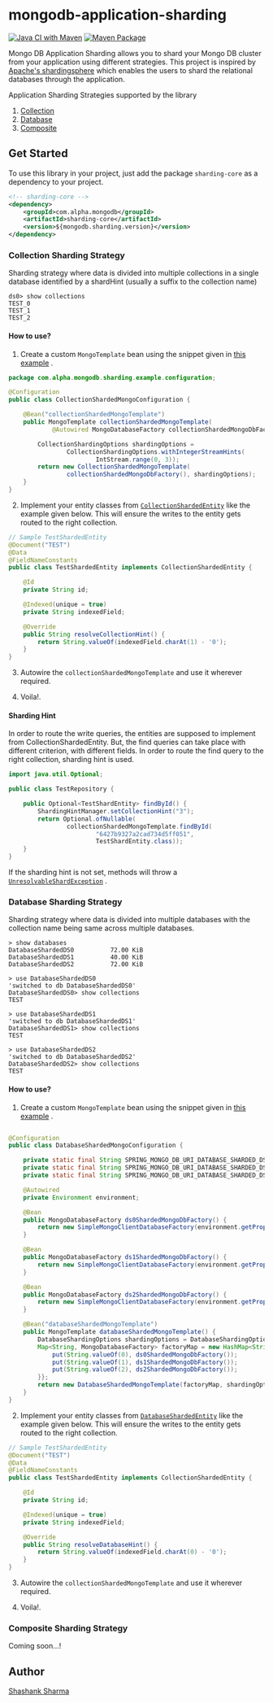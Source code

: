 # mongodb-application-sharding

[![Java CI with Maven](https://github.com/shashankrnr32/mongodb-application-sharding/actions/workflows/maven.yml/badge.svg)](https://github.com/shashankrnr32/mongodb-application-sharding/actions/workflows/maven.yml)
[![Maven Package](https://github.com/shashankrnr32/mongodb-application-sharding/actions/workflows/maven-publish.yml/badge.svg)](https://github.com/shashankrnr32/mongodb-application-sharding/actions/workflows/maven-publish.yml)

Mongo DB Application Sharding allows you to shard your Mongo DB cluster from your application using different
strategies. This project is inspired by [Apache's shardingsphere](https://github.com/apache/shardingsphere) which
enables the users to shard the relational databases through the application.

Application Sharding Strategies supported by the library

1. [Collection](#collection-sharding-strategy)
2. [Database](#database-sharding-strategy)
3. [Composite](#composite-sharding-strategy)

## Get Started

To use this library in your project, just add the package `sharding-core`
as a dependency to your project.

```xml
<!-- sharding-core -->
<dependency>
    <groupId>com.alpha.mongodb</groupId>
    <artifactId>sharding-core</artifactId>
    <version>${mongodb.sharding.version}</version>
</dependency>
```

### Collection Sharding Strategy

Sharding strategy where data is divided into multiple collections in a single database identified by a shardHint
(usually a suffix to the collection name)

```shell
ds0> show collections
TEST_0
TEST_1
TEST_2
```

#### How to use?

1. Create a custom `MongoTemplate` bean using the snippet given in
   [this example](sharding-example/src/main/java/com/alpha/mongodb/sharding/example/configuration/CollectionShardedMongoConfiguration.java)
   .

```java
package com.alpha.mongodb.sharding.example.configuration;

@Configuration
public class CollectionShardedMongoConfiguration {

    @Bean("collectionShardedMongoTemplate")
    public MongoTemplate collectionShardedMongoTemplate(
            @Autowired MongoDatabaseFactory collectionShardedMongoDbFactory) {

        CollectionShardingOptions shardingOptions =
                CollectionShardingOptions.withIntegerStreamHints(
                        IntStream.range(0, 3));
        return new CollectionShardedMongoTemplate(
                collectionShardedMongoDbFactory(), shardingOptions);
    }
}
```

2. Implement your entity classes from
   [`CollectionShardedEntity`](sharding-core/src/main/java/com/alpha/mongodb/sharding/core/entity/CollectionShardedEntity.java)
   like the example given below. This will ensure the writes to the entity gets routed to the right collection.

```java
// Sample TestShardedEntity
@Document("TEST")
@Data
@FieldNameConstants
public class TestShardedEntity implements CollectionShardedEntity {

    @Id
    private String id;

    @Indexed(unique = true)
    private String indexedField;

    @Override
    public String resolveCollectionHint() {
        return String.valueOf(indexedField.charAt(1) - '0');
    }
}
```

3. Autowire the `collectionShardedMongoTemplate` and use it wherever required.

4. Voila!.

#### Sharding Hint

In order to route the write queries, the entities are supposed to implement from CollectionShardedEntity. But, the find
queries can take place with different criterion, with different fields. In order to route the find query to the right
collection, sharding hint is used.

```java
import java.util.Optional;

public class TestRepository {

    public Optional<TestShardEntity> findById() {
        ShardingHintManager.setCollectionHint("3");
        return Optional.ofNullable(
                collectionShardedMongoTemplate.findById(
                        "6427b9327a2cad734d5ff051",
                        TestShardEntity.class));
    }
}
```

If the sharding hint is not set, methods will throw
a [`UnresolvableShardException`](sharding-core/src/main/java/com/alpha/mongodb/sharding/core/exception/UnresolvableShardException.java)
.

### Database Sharding Strategy

Sharding strategy where data is divided into multiple databases with the collection name being same across multiple
databases.

```shell
> show databases
DatabaseShardedDS0          72.00 KiB
DatabaseShardedDS1          40.00 KiB
DatabaseShardedDS2          72.00 KiB

> use DatabaseShardedDS0
'switched to db DatabaseShardedDS0'
DatabaseShardedDS0> show collections
TEST

> use DatabaseShardedDS1
'switched to db DatabaseShardedDS1'
DatabaseShardedDS1> show collections
TEST

> use DatabaseShardedDS2
'switched to db DatabaseShardedDS2'
DatabaseShardedDS2> show collections
TEST
```

#### How to use?

1. Create a custom `MongoTemplate` bean using the snippet given in
   [this example](sharding-example/src/main/java/com/alpha/mongodb/sharding/example/configuration/DatabaseShardedMongoConfiguration.java)
   .

```java

@Configuration
public class DatabaseShardedMongoConfiguration {

    private static final String SPRING_MONGO_DB_URI_DATABASE_SHARDED_DS0 = "spring.mongodb.sharded.database.ds0.uri";
    private static final String SPRING_MONGO_DB_URI_DATABASE_SHARDED_DS1 = "spring.mongodb.sharded.database.ds1.uri";
    private static final String SPRING_MONGO_DB_URI_DATABASE_SHARDED_DS2 = "spring.mongodb.sharded.database.ds2.uri";

    @Autowired
    private Environment environment;

    @Bean
    public MongoDatabaseFactory ds0ShardedMongoDbFactory() {
        return new SimpleMongoClientDatabaseFactory(environment.getProperty(SPRING_MONGO_DB_URI_DATABASE_SHARDED_DS0));
    }

    @Bean
    public MongoDatabaseFactory ds1ShardedMongoDbFactory() {
        return new SimpleMongoClientDatabaseFactory(environment.getProperty(SPRING_MONGO_DB_URI_DATABASE_SHARDED_DS1));
    }

    @Bean
    public MongoDatabaseFactory ds2ShardedMongoDbFactory() {
        return new SimpleMongoClientDatabaseFactory(environment.getProperty(SPRING_MONGO_DB_URI_DATABASE_SHARDED_DS2));
    }

    @Bean("databaseShardedMongoTemplate")
    public MongoTemplate databaseShardedMongoTemplate() {
        DatabaseShardingOptions shardingOptions = DatabaseShardingOptions.withIntegerStreamHints(IntStream.range(0, 3));
        Map<String, MongoDatabaseFactory> factoryMap = new HashMap<String, MongoDatabaseFactory>() {{
            put(String.valueOf(0), ds0ShardedMongoDbFactory());
            put(String.valueOf(1), ds1ShardedMongoDbFactory());
            put(String.valueOf(2), ds2ShardedMongoDbFactory());
        }};
        return new DatabaseShardedMongoTemplate(factoryMap, shardingOptions);
    }
}
```

2. Implement your entity classes from
   [`DatabaseShardedEntity`](sharding-core/src/main/java/com/alpha/mongodb/sharding/core/entity/DatabaseShardedEntity.java)
   like the example given below. This will ensure the writes to the entity gets routed to the right collection.

```java
// Sample TestShardedEntity
@Document("TEST")
@Data
@FieldNameConstants
public class TestShardedEntity implements CollectionShardedEntity {

    @Id
    private String id;

    @Indexed(unique = true)
    private String indexedField;

    @Override
    public String resolveDatabaseHint() {
        return String.valueOf(indexedField.charAt(0) - '0');
    }
}
```

3. Autowire the `collectionShardedMongoTemplate` and use it wherever required.

4. Voila!.

### Composite Sharding Strategy

Coming soon...!

## Author

[Shashank Sharma](https://github.com/shashankrnr32)

